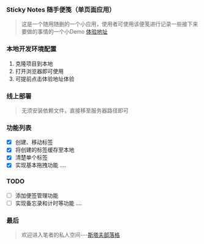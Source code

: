 ### Sticky Notes 随手便笺（单页面应用）
> 这是一个随用随删的一个小应用，使用者可使用该便笺进行记录一些接下来要做的事情的一个小Demo [体验地址](https://stavyan.github.io/stickyNotes/)

### 本地开发环境配置
1. 克隆项目到本地
2. 打开浏览器即可使用
3. 可提前点击体验地址体验

### 线上部署

> 无须安装依赖文件，直接移至服务器路径即可

### 功能列表
 - [x] 创建、移动标签
 - [x] 将创建的标签缓存至本地
 - [x] 清楚单个标签
 - [x] 实现基本拖拽功能
....

### TODO
- [ ] 添加便签管理功能
- [ ] 实现备忘录和计时等功能
....

### 最后
> 欢迎进入笔者的私人空间---[斯塔夫部落格](https://stavtop.club)